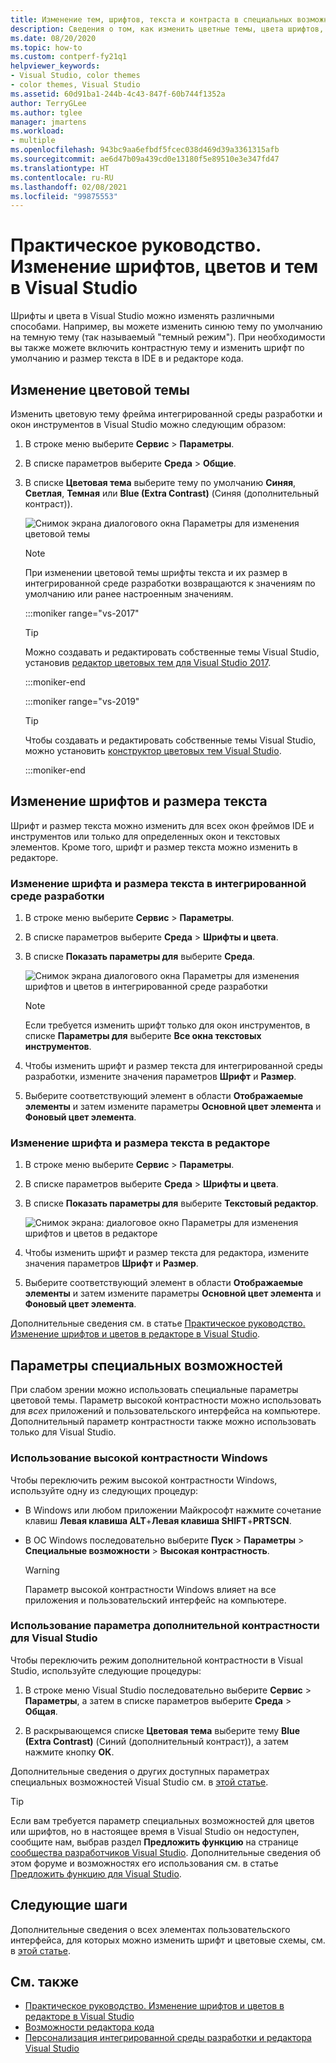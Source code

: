 ```yaml
---
title: Изменение тем, шрифтов, текста и контраста в специальных возможностях
description: Сведения о том, как изменить цветные темы, цвета шрифтов, размер текста и включить контрастные цвета в Visual Studio для удобства использования, с помощью специальных возможностей.
ms.date: 08/20/2020
ms.topic: how-to
ms.custom: contperf-fy21q1
helpviewer_keywords:
- Visual Studio, color themes
- color themes, Visual Studio
ms.assetid: 60d91ba1-244b-4c43-847f-60b744f1352a
author: TerryGLee
ms.author: tglee
manager: jmartens
ms.workload:
- multiple
ms.openlocfilehash: 943bc9aa6efbdf5fcec038d469d39a3361315afb
ms.sourcegitcommit: ae6d47b09a439cd0e13180f5e89510e3e347fd47
ms.translationtype: HT
ms.contentlocale: ru-RU
ms.lasthandoff: 02/08/2021
ms.locfileid: "99875553"
---
```

# <a name="how-to-change-fonts-colors-and-themes-in-visual-studio"></a>Практическое руководство. Изменение шрифтов, цветов и тем в Visual Studio

Шрифты и цвета в Visual Studio можно изменять различными способами. Например, вы можете изменить синюю тему по умолчанию на темную тему (так называемый "темный режим"). При необходимости вы также можете включить контрастную тему и изменить шрифт по умолчанию и размер текста в IDE в и редакторе кода.

## <a name="change-the-color-theme"></a>Изменение цветовой темы

Изменить цветовую тему фрейма интегрированной среды разработки и окон инструментов в Visual Studio можно следующим образом:

1. В строке меню выберите **Сервис** > **Параметры**.

1. В списке параметров выберите **Среда** > **Общие**.

1. В списке **Цветовая тема** выберите тему по умолчанию **Синяя**, **Светлая**, **Темная** или **Blue (Extra Contrast)** (Синяя (дополнительный контраст)).

   ![Снимок экрана диалогового окна Параметры для изменения цветовой темы](media/fonts-colors-theme.png "Снимок экрана диалогового окна Параметры для изменения цветовой темы")

    > [!NOTE]
    > При изменении цветовой темы шрифты текста и их размер в интегрированной среде разработки возвращаются к значениям по умолчанию или ранее настроенным значениям.

    :::moniker range="vs-2017"

    > [!TIP]
    > Можно создавать и редактировать собственные темы Visual Studio, установив [редактор цветовых тем для Visual Studio 2017](https://marketplace.visualstudio.com/items?itemName=VisualStudioPlatformTeam.VisualStudio2017ColorThemeEditor).

    :::moniker-end

    :::moniker range="vs-2019"

    > [!TIP]
    > Чтобы создавать и редактировать собственные темы Visual Studio, можно установить [конструктор цветовых тем Visual Studio](https://marketplace.visualstudio.com/items?itemName=ms-madsk.ColorThemeDesigner).

    :::moniker-end

## <a name="change-fonts-and-text-size"></a>Изменение шрифтов и размера текста

Шрифт и размер текста можно изменить для всех окон фреймов IDE и инструментов или только для определенных окон и текстовых элементов. Кроме того, шрифт и размер текста можно изменить в редакторе.

### <a name="to-change-the-font-and-text-size-in-the-ide"></a>Изменение шрифта и размера текста в интегрированной среде разработки

1. В строке меню выберите **Сервис** > **Параметры**.

1. В списке параметров выберите **Среда** > **Шрифты и цвета**.

1. В списке **Показать параметры для** выберите **Среда**.

   ![Снимок экрана диалогового окна Параметры для изменения шрифтов и цветов в интегрированной среде разработки](media/fonts-colors-environment.png "Снимок экрана диалогового окна Параметры для изменения шрифтов и цветов в интегрированной среде разработки")

    > [!NOTE]
    > Если требуется изменить шрифт только для окон инструментов, в списке **Параметры для** выберите **Все окна текстовых инструментов**.

1. Чтобы изменить шрифт и размер текста для интегрированной среды разработки, измените значения параметров **Шрифт** и **Размер**.

1. Выберите соответствующий элемент в области **Отображаемые элементы** и затем измените параметры **Основной цвет элемента** и **Фоновый цвет элемента**.

### <a name="to-change-the-font-and-text-size-in-the-editor"></a>Изменение шрифта и размера текста в редакторе

1. В строке меню выберите **Сервис** > **Параметры**.

1. В списке параметров выберите **Среда** > **Шрифты и цвета**.

1. В списке **Показать параметры для** выберите **Текстовый редактор**.

   ![Снимок экрана: диалоговое окно Параметры для изменения шрифтов и цветов в редакторе](media/fonts-colors-text-editor.png "Снимок экрана: диалоговое окно Параметры для изменения шрифтов и цветов в редакторе")

1. Чтобы изменить шрифт и размер текста для редактора, измените значения параметров **Шрифт** и **Размер**.

1. Выберите соответствующий элемент в области **Отображаемые элементы** и затем измените параметры **Основной цвет элемента** и **Фоновый цвет элемента**.

Дополнительные сведения см. в статье [Практическое руководство. Изменение шрифтов и цветов в редакторе в Visual Studio](../ide/reference/how-to-change-fonts-and-colors-in-the-editor.md).

## <a name="accessibility-options"></a>Параметры специальных возможностей

При слабом зрении можно использовать специальные параметры цветовой темы. Параметр высокой контрастности можно использовать для *всех* приложений и пользовательского интерфейса на компьютере. Дополнительный параметр контрастности также можно использовать только для Visual Studio.

### <a name="use-windows-high-contrast"></a>Использование высокой контрастности Windows

Чтобы переключить режим высокой контрастности Windows, используйте одну из следующих процедур:

- В Windows или любом приложении Майкрософт нажмите сочетание клавиш **Левая клавиша ALT**+**Левая клавиша SHIFT**+**PRTSCN**.

- В ОС Windows последовательно выберите **Пуск** > **Параметры** > **Специальные возможности** > **Высокая контрастность**.

    > [!WARNING]
    > Параметр высокой контрастности Windows влияет на все приложения и пользовательский интерфейс на компьютере.

### <a name="use-visual-studio-extra-contrast"></a>Использование параметра дополнительной контрастности для Visual Studio

Чтобы переключить режим дополнительной контрастности в Visual Studio, используйте следующие процедуры:

1. В строке меню Visual Studio последовательно выберите **Сервис** > **Параметры**, а затем в списке параметров выберите **Среда** > **Общая**.

1. В раскрывающемся списке **Цветовая тема** выберите тему **Blue (Extra Contrast)** (Синий (дополнительный контраст)), а затем нажмите кнопку **ОК**.

Дополнительные сведения о других доступных параметрах специальных возможностей Visual Studio см. в [этой статье](../ide/reference/accessibility-features-of-visual-studio.md).

> [!TIP]
> Если вам требуется параметр специальных возможностей для цветов или шрифтов, но в настоящее время в Visual Studio он недоступен, сообщите нам, выбрав раздел **Предложить функцию** на странице [сообщества разработчиков Visual Studio](https://aka.ms/feedback/suggest?space=8). Дополнительные сведения об этом форуме и возможностях его использования см. в статье [Предложить функцию для Visual Studio](../ide/suggest-a-feature.md).

## <a name="next-steps"></a>Следующие шаги

Дополнительные сведения о всех элементах пользовательского интерфейса, для которых можно изменить шрифт и цветовые схемы, см. в [этой статье](../ide/reference/fonts-and-colors-environment-options-dialog-box.md).

## <a name="see-also"></a>См. также

- [Практическое руководство. Изменение шрифтов и цветов в редакторе в Visual Studio](../ide/reference/how-to-change-fonts-and-colors-in-the-editor.md)
- [Возможности редактора кода](../ide/writing-code-in-the-code-and-text-editor.md)
- [Персонализация интегрированной среды разработки и редактора Visual Studio](../ide/quickstart-personalize-the-ide.md)
